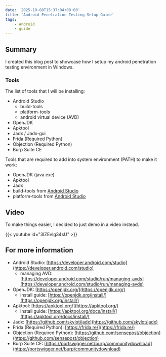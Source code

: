 ```yaml
---
date: '2025-10-08T15:37:04+08:00'
title: 'Android Penetration Testing Setup Guide'
tags:
    - Android
    - guide
---
```


## Summary

I created this blog post to showcase how I setup my android penetration testing environment in Windows.

### Tools

The list of tools that I will be installing: 

  - Android Studio
    - build-tools
    - platform-tools
    - android virtual device (AVD)
  - OpenJDK
  - Apktool
  - Jadx / Jadx-gui
  - Frida (Required Python)
  - Objection (Required Python)
  - Burp Suite CE

Tools that are required to add into system environment (PATH) to make it work:

  - OpenJDK (java.exe)
  - Apktool
  - Jadx
  - build-tools from [Android Studio](https://developer.android.com/tools#tools-build)
  - platform-tools from [Android Studio](https://developer.android.com/tools#tools-platform)

## Video

To make things easier, I decided to just demo in a video instead.

{{< youtube id="3IZEvlg34sU" >}}

## For more information

  - Android Studio: [https://developer.android.com/studio](https://developer.android.com/studio)
    - managing AVD: [https://developer.android.com/studio/run/managing-avds](https://developer.android.com/studio/run/managing-avds)
  - OpenJDK: [https://openjdk.org/](https://openjdk.org/)
    - install guide: [https://openjdk.org/install/](https://openjdk.org/install/)
  - Apktool: [https://apktool.org/](https://apktool.org/)
    - install guide: [https://apktool.org/docs/install/](https://apktool.org/docs/install/)
  - Jadx: [https://github.com/skylot/jadx](https://github.com/skylot/jadx)
  - Frida (Required Python): [https://frida.re/](https://frida.re/)
  - Objection (Required Python): [https://github.com/sensepost/objection](https://github.com/sensepost/objection)
  - Burp Suite CE: [https://portswigger.net/burp/communitydownload](https://portswigger.net/burp/communitydownload)